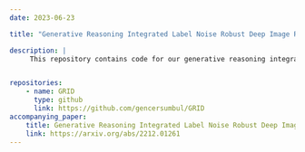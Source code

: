 ```yaml
---
date: 2023-06-23

title: "Generative Reasoning Integrated Label Noise Robust Deep Image Representation Learning"

description: |
     This repository contains code for our generative reasoning integrated label noise robust deep representation learning (GRID) approach that aims to model the complementary characteristics of discriminative and generative reasoning for image representation learning (IRL) under noisy labels. To this end, GRID integrates generative reasoning into discriminative reasoning through a supervised variational autoencoder. This allows GRID to automatically detect training samples with noisy labels. Then, through our label noise robust hybrid representation learning strategy, GRID adjusts the whole learning procedure for IRL of these samples through generative reasoning and that of other samples through discriminative reasoning. GRID learns discriminative image representations while preventing interference of noisy labels independently from the IRL method being selected. The code is written in TensorFlow.


repositories:
    - name: GRID
      type: github
      link: https://github.com/gencersumbul/GRID
accompanying_paper:
    title: Generative Reasoning Integrated Label Noise Robust Deep Image Representation Learning
    link: https://arxiv.org/abs/2212.01261
---
```


